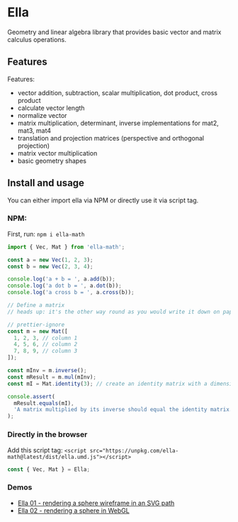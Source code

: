 # Ella

Geometry and linear algebra library that provides basic vector and matrix calculus operations.

## Features

Features:

- vector addition, subtraction, scalar multiplication, dot product, cross product
- calculate vector length
- normalize vector
- matrix multiplication, determinant, inverse implementations for mat2, mat3, mat4
- translation and projection matrices (perspective and orthogonal projection)
- matrix vector multiplication
- basic geometry shapes

## Install and usage

You can either import ella via NPM or directly use it via script tag.

### NPM:

First, run: `npm i ella-math`

```js
import { Vec, Mat } from 'ella-math';

const a = new Vec(1, 2, 3);
const b = new Vec(2, 3, 4);

console.log('a + b = ', a.add(b));
console.log('a dot b = ', a.dot(b));
console.log('a cross b = ', a.cross(b));

// Define a matrix
// heads up: it's the other way round as you would write it down on paper

// prettier-ignore
const m = new Mat([
  1, 2, 3, // column 1
  4, 5, 6, // column 2
  7, 8, 9, // column 3
]);

const mInv = m.inverse();
const mResult = m.mul(mInv);
const mI = Mat.identity(3); // create an identity matrix with a dimension of 3

console.assert(
  mResult.equals(mI),
  'A matrix multiplied by its inverse should equal the identity matrix.'
);
```

### Directly in the browser

Add this script tag: `<script src="https://unpkg.com/ella-math@latest/dist/ella.umd.js"></script>`

```js
const { Vec, Mat } = Ella;
```

### Demos

- [Ella 01 - rendering a sphere wireframe in an SVG path](https://codepen.io/terabaud/pen/MWazXyd)
- [Ella 02 - rendering a sphere in WebGL](https://codepen.io/terabaud/pen/wvMQQyr)
